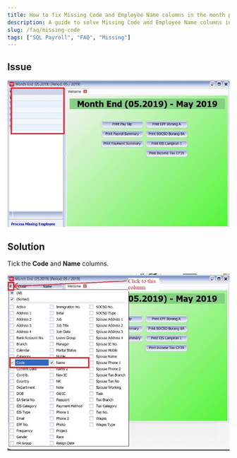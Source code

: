 ```yaml
---
title: How to fix Missing Code and Employee Name columns in the month payroll screen?
description: A guide to solve Missing Code and Employee Name columns in the month payroll screen
slug: /faq/missing-code
tags: ["SQL Payroll", "FAQ", "Missing"]
---
```


## Issue

![1](../../static/img/faq/missing-code/yc1-missingcode.jpg)

## Solution

Tick the **Code** and **Name** columns.

![2](../../static/img/faq/missing-code/yc2-missingcode.jpg)